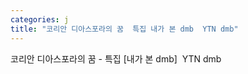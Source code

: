 ```yaml
---
categories: j
title: "코리안 디아스포라의 꿈  특집 내가 본 dmb  YTN dmb"
---
```

코리안 디아스포라의 꿈 - 특집 [내가 본 dmb]&nbsp;&nbsp;YTN dmb